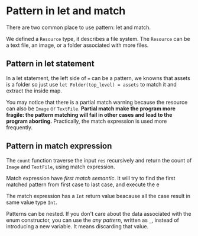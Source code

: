 # Pattern in let and match

There are two common place to use pattern: let and match.

We defined a `Resource` type, it describes a file system. The `Resource` can be a text file, an image, or a folder associated with more files.

## Pattern in let statement

In a let statement, the left side of `=` can be a pattern, we knowns that assets is a folder so just use `let Folder(top_level) = assets` to match it and extract the inside map. 

You may notice that there is a partial match warning because the resource can also be `Image` or `TextFile`. **Partial match make the program more fragile: the pattern matching will fail in other cases and lead to the program aborting.** Practically, the match expression is used more frequently.

## Pattern in match expression

The `count` function traverse the input `res` recursively and return the count of `Image` and `TextFile`, using match expression. 

Match expression have *first match semantic*. It will try to find the first matched pattern from first case to last case, and execute the e 

The match expression has a `Int` return value beacause all the case result in same value type `Int`.

Patterns can be nested. If you don't care about the data associated with the enum constructor, you can use the *any pattern*, written as `_`, instead of introducing a new variable. It means discarding that value.

